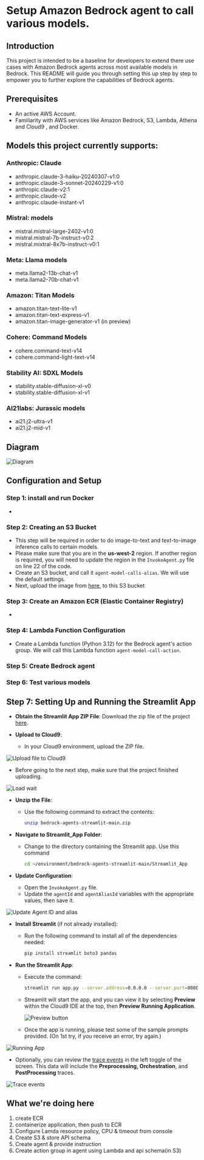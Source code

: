 # Setup Amazon Bedrock agent to call various models.

## Introduction
This project is intended to be a baseline for developers to extend there use cases with Amazon Bedrock agents across most available models in Bedrock. This README will guide you through setting this up step by step to empower you to further explore the capabilities of Bedrock agents. 


## Prerequisites
- An active AWS Account.
- Familiarity with AWS services like Amazon Bedrock, S3, Lambda, Athena and Cloud9 , and Docker.

## Models this project currently supports:

### Anthropic: Claude
- anthropic.claude-3-haiku-20240307-v1:0
- anthropic.claude-3-sonnet-20240229-v1:0
- anthropic.claude-v2:1
- anthropic.claude-v2
- anthropic.claude-instant-v1

### Mistral: models
- mistral.mistral-large-2402-v1:0
- mistral.mistral-7b-instruct-v0:2
- mistral.mixtral-8x7b-instruct-v0:1

### Meta: Llama models
- meta.llama2-13b-chat-v1
- meta.llama2-70b-chat-v1

### Amazon: Titan Models
- amazon.titan-text-lite-v1
- amazon.titan-text-express-v1
- amazon.titan-image-generator-v1 (in preview)

### Cohere: Command Models
- cohere.command-text-v14
- cohere.command-light-text-v14

### Stability AI: SDXL Models
- stability.stable-diffusion-xl-v0
- stability.stable-diffusion-xl-v1

### AI21labs: Jurassic models
- ai21.j2-ultra-v1
- ai21.j2-mid-v1


## Diagram

![Diagram](images/diagram.png)

## Configuration and Setup

### Step 1: install and run Docker
-

### Step 2: Creating an S3 Bucket
- This step will be required in order to do image-to-text and text-to-image inference calls to certain models.
- Please make sure that you are in the **us-west-2** region. If another region is required, you will need to update the region in the `InvokeAgent.py` file on line 22 of the code. 
- Create an S3 bucket, and call it `agent-model-calls-alias`. We will use the default settings.
- Next, upload the image from [here](https://), to this S3 bucket


### Step 3: Create an Amazon ECR (Elastic Container Registry)
-


### Step 4: Lambda Function Configuration
- Create a Lambda function (Python 3.12) for the Bedrock agent's action group. We will call this Lambda function `agent-model-call-action`. 

### Step 5: Create Bedrock agent


### Step 6: Test various models



## Step 7: Setting Up and Running the Streamlit App
-  **Obtain the Streamlit App ZIP File**: Download the zip file of the project [here](https://github.com/build-on-aws/bedrock-agents-streamlit/archive/refs/heads/main.zip).



-  **Upload to Cloud9**:
   - In your Cloud9 environment, upload the ZIP file.

![Upload file to Cloud9](Streamlit_App/images/upload_file_cloud9.png)

   - Before going to the next step, make sure that the project finished uploading.
     
![Load wait](Streamlit_App/images/load_wait.png)


-  **Unzip the File**:
   - Use the following command  to extract the contents:
  
     ```bash
     unzip bedrock-agents-streamlit-main.zip
     ```
     
-  **Navigate to Streamlit_App Folder**:
   - Change to the directory containing the Streamlit app. Use this command
     ``` bash
     cd ~/environment/bedrock-agents-streamlit-main/Streamlit_App
     ```
     
-  **Update Configuration**:
   - Open the `InvokeAgent.py` file.
   - Update the `agentId` and `agentAliasId` variables with the appropriate values, then save it.

![Update Agent ID and alias](Streamlit_App/images/update_agentId_and_alias.png)

-  **Install Streamlit** (if not already installed):
   - Run the following command to install all of the dependencies needed:

     ```bash
     pip install streamlit boto3 pandas
     ```

-  **Run the Streamlit App**:
   - Execute the command:
     ```bash
     streamlit run app.py --server.address=0.0.0.0 --server.port=8080
     ```
   - Streamlit will start the app, and you can view it by selecting **Preview** within the Cloud9 IDE at the top, then **Preview Running Application**.
  
     ![Preview button](Streamlit_App/images/preview_btn.png)
     
     
   - Once the app is running, please test some of the sample prompts provided. (On 1st try, if you receive an error, try again.)

![Running App ](Streamlit_App/images/running_app.png)


   - Optionally, you can review the [trace events](https://docs.aws.amazon.com/bedrock/latest/userguide/trace-events.html) in the left toggle of the screen. This data will include the **Preprocessing, Orchestration**, and **PostProcessing** traces.

![Trace events ](Streamlit_App/images/trace_events.png)



## What we're doing here

1. create ECR
2. containerize application, then push to ECR
3. Configure Lamda resource policy, CPU & timeout from console
4. Create S3 & store API schema
5. Create agent & provide instruction
6. Create action group in agent using Lambda and api schema(in S3)


